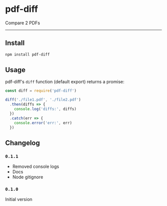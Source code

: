# pdf-diff

Compare 2 PDFs

---

## Install

```bash
npm install pdf-diff
```

## Usage

pdf-diff's `diff` function (default export) returns a promise:

```js
const diff = require('pdf-diff')

diff('./file1.pdf', './file2.pdf')
  .then(diffs => {
    console.log('diffs:', diffs)
  })
  .catch(err => {
    console.error('err:', err)
  })
```

## Changelog

### `0.1.1`

- Removed console logs
- Docs
- Node gitignore

### `0.1.0`

Initial version
